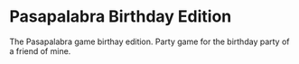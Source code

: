 # Pasapalabra Birthday Edition

 The Pasapalabra game birthay edition. Party game for the birthday party of a friend of mine.

